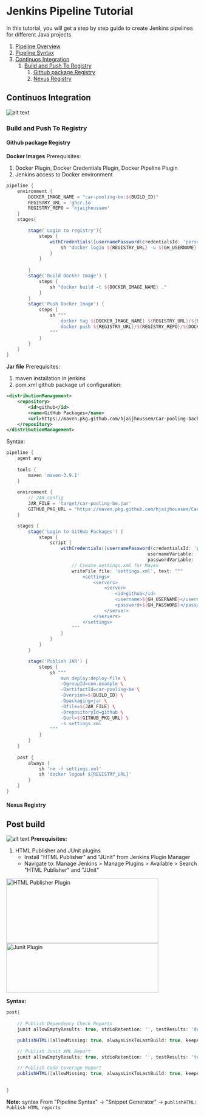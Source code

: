 # Jenkins Pipeline Tutorial
In this tutorial, you will get a step by step guide to create Jenkins pipelines for different Java projects


1. [Pipeline Overview](#pipeline-overview)
2. [Pipeline Syntax](#pipeline-syntax)
3. [Continuos Integration](#continuos-integration)
    1. [Build and Push To Registry](#build-and-push-to-registry)
        1. [Github package Registry](#github-package-registry)
        2. [Nexus Registry](#nexus-registry)


## Continuos Integration
![alt text](images/image.png)
### Build and Push To Registry
#### Github package Registry
**Docker Images**
Prerequisites:
1. Docker Plugin, Docker Credentials Plugin, Docker Pipeline Plugin
2. Jenkins access to Docker environment

```groovy
pipeline {
    environment {
        DOCKER_IMAGE_NAME = "car-pooling-be:${BUILD_ID}"
        REGISTRY_URL = 'ghcr.io'
        REGISTRY_REPO = 'hjaijhoussem'
    }
    stages{

        stage('Login to registry'){
            steps {
                withCredentials([usernamePassword(credentialsId: 'perso-gh-registry', usernameVariable: 'GH_USERNAME', passwordVariable: 'GH_PASSWORD')]) {
                    sh "docker login ${REGISTRY_URL} -u ${GH_USERNAME} -p ${GH_PASSWORD}"
                } 
            }
        
        }
        stage('Build Docker Image') {
            steps {
                sh "docker build -t ${DOCKER_IMAGE_NAME} ."
            }
        }
        stage('Push Docker Image') {
            steps {
                sh """
                    docker tag ${DOCKER_IMAGE_NAME} ${REGISTRY_URL}/${REGISTRY_REPO}/${DOCKER_IMAGE_NAME}
                    docker push ${REGISTRY_URL}/${REGISTRY_REPO}/${DOCKER_IMAGE_NAME}
                """
            }
        }
    }
}
```

**Jar file**
Prerequisites:
1. maven installation in jenkins 
2. pom.xml github package url configuration:
```xml
<distributionManagement>
    <repository>
        <id>github</id>
        <name>GitHub Packages</name>
        <url>https://maven.pkg.github.com/hjaijhoussem/Car-pooling-backend</url>
    </repository>
</distributionManagement>
```
Syntax:
```groovy
pipeline { 
    agent any
    
    tools {
        maven 'maven-3.9.1'
    }
    
    environment {
        // JAR config
        JAR_FILE = 'target/car-pooling-be.jar'
        GITHUB_PKG_URL = "https://maven.pkg.github.com/hjaijhoussem/Car-pooling-backend"
    }

    stages {
        stage('Login to GitHub Packages') {
            steps {
                script {
                    withCredentials([usernamePassword(credentialsId: 'perso-gh-registry', 
                                                    usernameVariable: 'GH_USERNAME', 
                                                    passwordVariable: 'GH_PASSWORD')]) {
                        // Create settings.xml for Maven
                        writeFile file: 'settings.xml', text: """
                            <settings>
                                <servers>
                                    <server>
                                        <id>github</id>
                                        <username>${GH_USERNAME}</username>
                                        <password>${GH_PASSWORD}</password>
                                    </server>
                                </servers>
                            </settings>
                        """
                    }
                }
            }
        }

        stage('Publish JAR') {
            steps {
                sh """
                    mvn deploy:deploy-file \
                    -DgroupId=com.example \
                    -DartifactId=car-pooling-be \
                    -Dversion=${BUILD_ID} \
                    -Dpackaging=jar \
                    -Dfile=${JAR_FILE} \
                    -DrepositoryId=github \
                    -Durl=${GITHUB_PKG_URL} \
                    -s settings.xml
                """
            }
        }
    }
    
    post {
        always {
            sh 'rm -f settings.xml'
            sh 'docker logout ${REGISTRY_URL}'
        }
    }
}
```
#### Nexus Registry

## Post build
![alt text](images/image-1.png)
**Prerequisites:**
1. HTML Publisher and JUnit plugins
   - Install "HTML Publisher" and "JUnit" from Jenkins Plugin Manager
   - Navigate to: Manage Jenkins > Manage Plugins > Available > Search "HTML Publisher" and "JUnit"
<img src="images/image-7.png" width="400" height="170" alt="HTML Publisher Plugin"/>
<img src="images/image-9.png" width="400" height="130" alt="Junit Plugin"/>

**Syntax:**
```groovy
post{
    
    // Publish Dependency Check Reports
    junit allowEmptyResults: true, stdioRetention: '', testResults: 'dependency-check-report.xml'

    publishHTML([allowMissing: true, alwaysLinkToLastBuild: true, keepAll: true, reportDir: './', reportFiles: 'dependency-check-jenkins.html', reportName: 'Dependency Check HTML Report', reportTitles: '', useWrapperFileDirectly: true])

    // Publish Junit XML Report
    junit allowEmptyResults: true, stdioRetention: '', testResults: 'test-results.xml'

    // Publish Code Coverage Report
    publishHTML([allowMissing: true, alwaysLinkToLastBuild: true, keepAll: true, reportDir: './coverage/lcov-report', reportFiles: 'index.html', reportName: 'Code Coverage HTML Report', reportTitles: '', useWrapperFileDirectly: true])

    
}
```
**Note:** syntax From "Pipeline Syntax" ->  "Snippet Generator" -> `publishHTML: Publish HTML reports`
 



